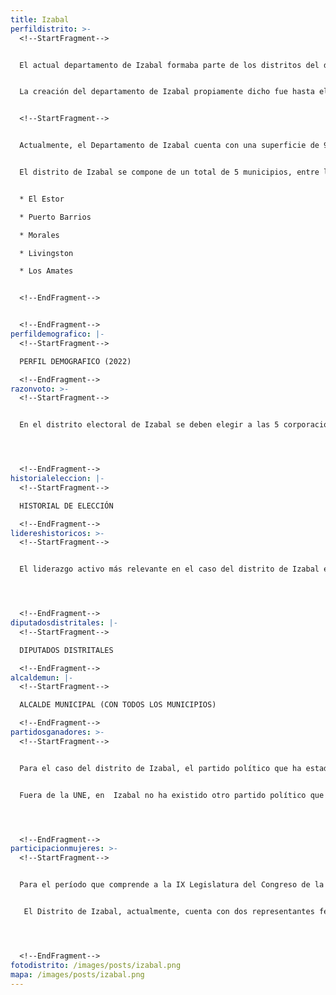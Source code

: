 ```yaml
---
title: Izabal
perfildistrito: >-
  <!--StartFragment-->


  El actual departamento de Izabal formaba parte de los distritos del departamento de La Verapaz en el año 1825, tras el proceso que anulaba la anexión a México. El 25 de diciembre de 1838, debido a movimientos secesionistas en la región, el Congreso de la República Federal de Centroamérica aprobó la creación del efímero Estado de Los Altos. Este Estado se constituyó en cuatro departamentos: Quetzaltenango, Totonicapán, Sololá y Suchitepéquez. Si bien dicho territorio fue reintegrado brevemente a la República de Guatemala en 1840, la separación del Estado de los Altos obligó a una reorganización territorial en el país. El Estado guatemalteco se conformaba por 7 departamentos y 2 distritos independientes, entre los que se encontraba el territorio de Izabal. 


  La creación del departamento de Izabal propiamente dicho fue hasta el 8 de mayo de 1866.  El gobierno de Vicente Cerna elevó el área de Amatitlán a categoría de departamento, lo que en paralelo significó que el resto de distritos independientes a la época (Petén, Huehuetenango, San Marcos e Izabal) también serían elevados al rango de departamento de la República. Una gran parte de la actividad económica del país pasaba por la cabecera del departamento, Puerto Barrios, nombrada así por la iniciativa del presidente Justo Rufino Barrios de conectar la capital de la República con el Atlántico a través de un ferrocarril que iniciara en la cabecera de Izabal. 


  <!--StartFragment-->


  Actualmente, el Departamento de Izabal cuenta con una superficie de 9,038 km², y una población total de 408,688 habitantes. Estos se subdividen en un 58.98% de población rural y el restante 41.02% de población urbana. Asimismo, el departamento de Izabal cuenta con una ligera mayoría de población femenina (50.61%) y predominantemente identificada como ladina (70.44%). La edad promedio del departamento es de 26 años, por lo que se puede catalogar como un área predominantemente joven. 


  El distrito de Izabal se compone de un total de 5 municipios, entre los que destaca la cabecera departamental, Puerto Barrios. Estas 5 unidades territoriales que componen el departamento son: 


  * El Estor

  * Puerto Barrios

  * Morales

  * Livingston

  * Los Amates


  <!--EndFragment-->


  <!--EndFragment-->
perfildemografico: |-
  <!--StartFragment-->

  PERFIL DEMOGRAFICO (2022)

  <!--EndFragment-->
razonvoto: >-
  <!--StartFragment-->


  En el distrito electoral de Izabal se deben elegir a las 5 corporaciones municipales (alcalde y síndicos) del departamento, correspondientes a los 5 municipios que componen el distrito. Asimismo, los ciudadanos del departamento deben elegir a 3 diputados distritales que les representarán en el Congreso de la República. 




  <!--EndFragment-->
historialeleccion: |-
  <!--StartFragment-->

  HISTORIAL DE ELECCIÓN

  <!--EndFragment-->
lidereshistoricos: >-
  <!--StartFragment-->


  El liderazgo activo más relevante en el caso del distrito de Izabal es el del actual alcalde de Puerto Barrios, cabecera municipal del departamento, Hugo René Sarceño Orellana. El actual jefe edil de Puerto Barrios inició su paso por la municipalidad de la cabecera departamental en el proceso electoral del año 2011 mediante el partido TODOS, siendo electo para ejercer el cargo durante el período 2016 - 2020. Durante su primer período de ejercicio en el cargo, Sarceño se perfiló como una figura política relevante para el entonces partido oficialista (FCN-Nación) al punto de que se comentó públicamente que sería el candidato a la presidencia por el entonces partido de gobierno. No obstante, Sarceño fue sumamente tajante al asegurar que no aceptaría ningún otro cargo de postulación, razón por la que negoció su candidatura para la reelección en la alcaldía de Puerto Barrios; esta vez por el partido Prosperidad Ciudadana. 




  <!--EndFragment-->
diputadosdistritales: |-
  <!--StartFragment-->

  DIPUTADOS DISTRITALES

  <!--EndFragment-->
alcaldemun: |-
  <!--StartFragment-->

  ALCALDE MUNICIPAL (CON TODOS LOS MUNICIPIOS)

  <!--EndFragment-->
partidosganadores: >-
  <!--StartFragment-->


  Para el caso del distrito de Izabal, el partido político que ha estado presente durante los últimos tres procesos electorales ha sido la Unidad Nacional de la Esperanza -UNE-. La UNE ha logrado asegurarse al menos uno de los tres escaños en disputa por el distrito de Petén en las últimas tres contiendas electorales; siendo este el caso del proceso electoral de 2011 y el de 2015. Por su parte, en el reciente proceso electoral de 2019, la UNE aumentó su caudal electoral en el departamento, asegurando dos de los tres asientos en el Legislativo por el departamento de Izabal. 


  Fuera de la UNE, en  Izabal no ha existido otro partido político que pueda mantener su caudal político en el paso de un proceso electoral a otro. Durante los últimos tres procesos electorales, un total de cinco partidos políticos se han repartido los escaños restantes que se disputan en el distrito por cada elección. 




  <!--EndFragment-->
participacionmujeres: >-
  <!--StartFragment-->


  Para el período que comprende a la IX Legislatura del Congreso de la República de Guatemala (2020 - 2024), únicamente fueron electas 31 mujeres del total de 160 diputados que componen el hemiciclo parlamentario. Es decir, dicha Legislatura cuenta con un aproximado del 20% de representación política de la mujer; una de las cifras más bajas de representación femenina a nivel latinoamericano. 


   El Distrito de Izabal, actualmente, cuenta con dos representantes femeninas en el Congreso de la República. Dichas representantes son la diputada Thelma Elizabeth Ramírez Retana, del partido UNE y la diputada Sandra Lorena De León Teo, perteneciente al partido BIEN. En términos de su participación en los espacios de mayor toma de decisión (Comisiones de Trabajo, Jefaturas de Bloque o Junta Directiva del Congreso), la diputada De León funge como la Presidente de la Comisión de Cultura del Congreso de la República, mientras que la diputada Ramírez es la actual Vicepresidente de la Comisión de Turismo. 




  <!--EndFragment-->
fotodistrito: /images/posts/izabal.png
mapa: /images/posts/izabal.png
---
```

